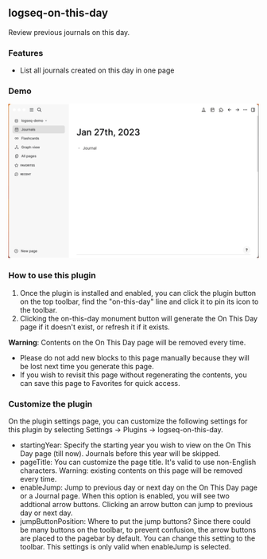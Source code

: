 ## logseq-on-this-day

Review previous journals on this day.

### Features

* List all journals created on this day in one page

### Demo

![Demo](./demo.gif)

### How to use this plugin

1. Once the plugin is installed and enabled, you can click the plugin button on the top toolbar, find the "on-this-day" line and click it to pin its icon to the toolbar. 
2. Clicking the on-this-day monument button will generate the On This Day page if it doesn't exist, or refresh it if it exists.

**Warning**: Contents on the On This Day page will be removed every time.
- Please do not add new blocks to this page manually because they will be lost next time you generate this page.
- If you wish to revisit this page without regenerating the contents, you can save this page to Favorites for quick access. 

### Customize the plugin

On the plugin settings page, you can customize the following settings for this plugin by selecting Settings -> Plugins -> logseq-on-this-day.

* startingYear: Specify the starting year you wish to view on the On This Day page (till now). Journals before this year will be skipped.
* pageTitle: You can customize the page title. It's valid to use non-English characters. Warning: existing contents on this page will be removed every time.
* enableJump: Jump to previous day or next day on the On This Day page or a Journal page. When this option is enabled, you will see two addtional arrow buttons. Clicking an arrow button can jump to previous day or next day.
* jumpButtonPosition: Where to put the jump buttons? Since there could be many buttons on the toolbar, to prevent confusion, the arrow buttons are placed to the pagebar by default. You can change this setting to the toolbar. This settings is only valid when enableJump is selected.
